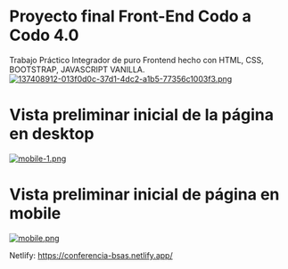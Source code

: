 # Proyecto final Front-End Codo a Codo 4.0

Trabajo Práctico Integrador de puro Frontend hecho con HTML, CSS, BOOTSTRAP, JAVASCRIPT VANILLA.
[![137408912-013f0d0c-37d1-4dc2-a1b5-77356c1003f3.png](https://i.postimg.cc/g07P5Jnh/137408912-013f0d0c-37d1-4dc2-a1b5-77356c1003f3.png)](https://postimg.cc/qt2Y6pcB)

# Vista preliminar inicial de la página en desktop
[![mobile-1.png](https://i.postimg.cc/3N72H3q8/mobile-1.png)](https://postimg.cc/9R8DdHVK)
# Vista preliminar inicial de página en mobile
[![mobile.png](https://i.postimg.cc/rw9CyRkB/mobile.png)](https://postimg.cc/3kdDnRW1)

Netlify: https://conferencia-bsas.netlify.app/

